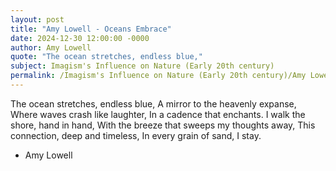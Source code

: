 ```yaml
---
layout: post
title: "Amy Lowell - Oceans Embrace"
date: 2024-12-30 12:00:00 -0000
author: Amy Lowell
quote: "The ocean stretches, endless blue,"
subject: Imagism's Influence on Nature (Early 20th century)
permalink: /Imagism's Influence on Nature (Early 20th century)/Amy Lowell/Amy Lowell - Oceans Embrace
---
```


The ocean stretches, endless blue,
A mirror to the heavenly expanse,
Where waves crash like laughter,
In a cadence that enchants.
I walk the shore, hand in hand,
With the breeze that sweeps my thoughts away,
This connection, deep and timeless,
In every grain of sand, I stay.

- Amy Lowell
